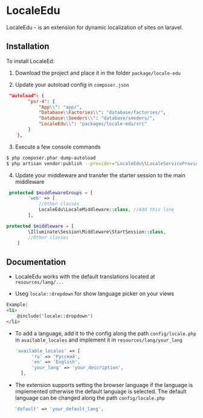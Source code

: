 LocaleEdu
=======

LocaleEdu - is an extension for dynamic localization of sites on laravel.

## Installation

To install LocaleEd: 

1) Download the project and place it in the folder `package/locale-edu`

2) Update your autoload config in `composer.json`
``` json
 "autoload": {
        "psr-4": {
            "App\\": "app/",
            "Database\\Factories\\": "database/factories/",
            "Database\\Seeders\\": "database/seeders/",
            "LocaleEdu\\": "packages/locale-edu/src"
        }
    },
```

3) Execute a few console commands
``` sh
$ php composer.phar dump-autoload
$ php artisan vendor:publish --provider="LocaleEdu\\LocaleServiceProvider"
```

4) Update your middleware and transfer the starter session to the main middleware
``` php 
 protected $middlewareGroups = [
        'web' => [
            //Other classes
            LocaleEdu\LocaleMiddleware::class, //Add this line
        ],
```
``` php 
protected $middleware = [
        \Illuminate\Session\Middleware\StartSession::class,
        //Other classes
    ]
```

## Documentation

 - LocaleEdu works with the default translations located at `resources/lang/...`

- Useg `locale::dropdown` for show language picker on your views
```html 
Example:
<li>
    @include('locale::dropdown')
</li>
```

- To add a language, add it to the config along the path `config/locale.php` in `available_locales` and implement it in `resources/lang/your_lang`
  ```php
  'available_locales' => [
        'ru' => 'Русский',
        'en' => 'English',
        'your_lang' => 'your_description',
    ],
  ```

- The extension supports setting the browser language if the language is implemented otherwise the default language is selected. The default language can be changed along the path `config/locale.php`
 ```php
    'dafault' => 'your_default_lang',
  ```